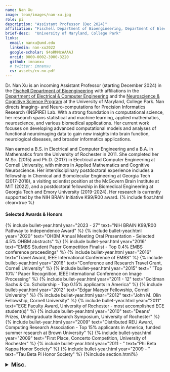 ```yaml
---
name: Nan Xu
image: team/images/nan-xu.jpg
role: pi
description: "Assistant Professor (Dec 2024)"
affiliation: "Fischell Department of Bioengineering, Department of Electrical & Computer Engineering, Neuroscience & Cognitive Science Program"
brief-desc:  "University of Maryland, College Park"
links:
  email: nanxu@umd.edu
  linkedin: nan-xu2022
  google-scholar: 94oRMMcAAAAJ
  orcid: 0000-0002-3900-3220
  github: imnanxu
  # twitter: imnanxu  
  cv: assets/cv-nx.pdf
---
```

Dr. Nan Xu is an incoming Assistant Professor (starting December 2024) in the [​Fischell Department of Bioengineering](https://bioe.umd.edu) with affiliations in the [Department of Electrical & Computer Engineering](http://ece.umd.edu) and the [Neuroscience & Cognitive Science Program](https://nacs.umd.edu) at the University of Maryland, College Park. Nan directs Imaging- and Neuro-computations for Precision Informatics Research (INSPIRE) Lab. With a strong foundation in computational science, her research spans statistical and machine learning, applied mathematics, neuroscience, and various biomedical applications. Her current work focuses on developing advanced computational models and analyses of functional neuroimaging data to gain new insights into brain function, neurological diseases, and broader informatics applications.

Nan earned a B.S. in Electrical and Computer Engineering and a B.A. in Mathematics from the University of Rochester in 2011. She completed her M.Sc. (2015) and Ph.D. (2017) in Electrical and Computer Engineering at Cornell University, with minors in Applied Mathematics and Cognitive Neuroscience. Her interdisciplinary postdoctoral experience includes a fellowship in Chemical and Biomolecular Engineering at Georgia Tech (2017-2018), a visiting scientist position at the McGovern Brain Institute at MIT (2022), and a postdoctoral fellowship in Biomedical Engineering at Georgia Tech and Emory University (2019-2024). Her research is currently supported by the NIH BRAIN Initiative K99/R00 award.
  {% include float.html clear=true %}
#### Selected Awards & Honors
{% include bullet-year.html 
  year="2023 - 27" 
  text="NIH BRAIN K99/R00 Pathway to Independence Award" 
%}
{% include bullet-year.html 
  year="2020" 
  text="OHBM Annual Meeting Oral Presentation - Selected 4.5% OHBM abstracts"
%}
{% include bullet-year.html 
  year="2016" 
  text="EMBS Student Paper Competition Finalist - Top 0.4% EMBS conference proceedings"
%}
{% include bullet-year.html 
  year="2016" 
  text="Travel Award, IEEE International Conference of EMBS"
%}
{% include bullet-year.html 
  year="2016" 
  text="Conference and Research Travel Grant, Cornell University"
%}
{% include bullet-year.html 
  year="2015" 
  text="``Top 10%'' Paper Recognition, IEEE International Conference on Image Processing"
%}
{% include bullet-year.html 
  year="2011 - 12" 
  text="Goldman Sachs & Co. Scholarship - Top 0.15% applicants in America"
%}
{% include bullet-year.html 
  year="2012" 
  text="Edgar Maeyer Fellowship, Cornell University"
%}
{% include bullet-year.html 
  year="2012" 
  text="John M. Olin Fellowship, Cornell University"
%}
{% include bullet-year.html 
  year="2011" 
  text="ECE Faculty Award, University of Rochester - most accomplished ECE student(s)"
%}
{% include bullet-year.html 
  year="2010" 
  text="Deans' Prizes, Undergraduate Research Symposium, University of Rochester"
%}
{% include bullet-year.html 
  year="2009" 
  text="Distributed REU Award, Computing Research Association - Top 15% applicants in America, funded summer research at Brown University"
%}
{% include bullet-year.html 
  year="2009" 
  text="First Place, Concerto Competition, University of Rochester"
%}
{% include bullet-year.html 
  year="2011 - " 
  text="Phi Beta Kappa Honor Society"
%}
{% include bullet-year.html 
  year="2009 - " 
  text="Tau Beta Pi Honor Society"
%}
{%include section.html%}
<details>
  <summary style="text-align: left; font-size: 1.25em; font-weight: bold;">Misc.</summary>
  <div class="content" style="line-height: 1.5; text-align: left;">
    <p> Nan has a rich and diverse background in music, recognized as the National Outstanding Pianist in China (2006), winning first prizes at the Beijing Piano Music Festival (2004, 2006), and the University of Rochester's Concerto Competition (2009). She studied with Prof. Vincent Lenti at the Eastman School of Music (2007–2011), performed with the University of Rochester Symphony Orchestra and the Cornell University Wind Ensemble, while also hosting personal recitals and those with friends. Though preparing for recitals has become increasingly challenging, she still find joys in dabbling in music improvisation whenever she can. You can enjoy some of her performances on <a href="https://www.youtube.com/watch?v=KgcuJSqEkYk">YouTube</a> and catch a few of her creations on <a href="https://soundcloud.com/xu-nan-47854440">SoundCloud</a>!</p>
      
    <p> Nan is also passionate about travel and photography, as seen in her work on <a href="https://gurushots.com/xiaonan.nxu/photos">GuruShots</a> and her curated <a href="https://imnanxu.wixsite.com/west-coast-usa">U.S. moments</a>. She enjoys staying active with friends, having played as a winger on the University of Rochester women’s rugby team and co-founding the International Tennis Club at Cornell.</p>
  </div>
</details>